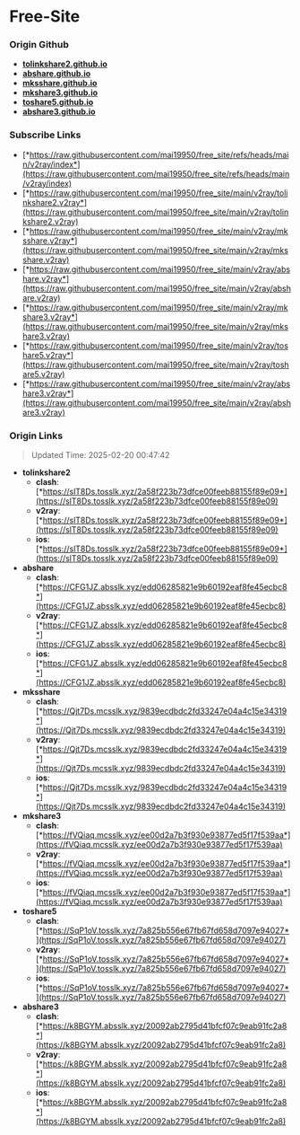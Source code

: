 # Free-Site

### Origin Github

- [**tolinkshare2.github.io**](https://github.com/tolinkshare2/tolinkshare2.github.io)
- [**abshare.github.io**](https://github.com/abshare/abshare.github.io)
- [**mksshare.github.io**](https://github.com/mksshare/mksshare.github.io)
- [**mkshare3.github.io**](https://github.com/mkshare3/mkshare3.github.io)
- [**toshare5.github.io**](https://github.com/toshare5/toshare5.github.io)
- [**abshare3.github.io**](https://github.com/abshare3/abshare3.github.io)

### Subscribe Links

- [*https://raw.githubusercontent.com/mai19950/free_site/refs/heads/main/v2ray/index*](https://raw.githubusercontent.com/mai19950/free_site/refs/heads/main/v2ray/index)
- [*https://raw.githubusercontent.com/mai19950/free_site/main/v2ray/tolinkshare2.v2ray*](https://raw.githubusercontent.com/mai19950/free_site/main/v2ray/tolinkshare2.v2ray)
- [*https://raw.githubusercontent.com/mai19950/free_site/main/v2ray/mksshare.v2ray*](https://raw.githubusercontent.com/mai19950/free_site/main/v2ray/mksshare.v2ray)
- [*https://raw.githubusercontent.com/mai19950/free_site/main/v2ray/abshare.v2ray*](https://raw.githubusercontent.com/mai19950/free_site/main/v2ray/abshare.v2ray)
- [*https://raw.githubusercontent.com/mai19950/free_site/main/v2ray/mkshare3.v2ray*](https://raw.githubusercontent.com/mai19950/free_site/main/v2ray/mkshare3.v2ray)
- [*https://raw.githubusercontent.com/mai19950/free_site/main/v2ray/toshare5.v2ray*](https://raw.githubusercontent.com/mai19950/free_site/main/v2ray/toshare5.v2ray)
- [*https://raw.githubusercontent.com/mai19950/free_site/main/v2ray/abshare3.v2ray*](https://raw.githubusercontent.com/mai19950/free_site/main/v2ray/abshare3.v2ray)

### Origin Links

> Updated Time: 2025-02-20 00:47:42

- **tolinkshare2**
  - **clash**: [*https://slT8Ds.tosslk.xyz/2a58f223b73dfce00feeb88155f89e09*](https://slT8Ds.tosslk.xyz/2a58f223b73dfce00feeb88155f89e09)
  - **v2ray**: [*https://slT8Ds.tosslk.xyz/2a58f223b73dfce00feeb88155f89e09*](https://slT8Ds.tosslk.xyz/2a58f223b73dfce00feeb88155f89e09)
  - **ios**: [*https://slT8Ds.tosslk.xyz/2a58f223b73dfce00feeb88155f89e09*](https://slT8Ds.tosslk.xyz/2a58f223b73dfce00feeb88155f89e09)
- **abshare**
  - **clash**: [*https://CFG1JZ.absslk.xyz/edd06285821e9b60192eaf8fe45ecbc8*](https://CFG1JZ.absslk.xyz/edd06285821e9b60192eaf8fe45ecbc8)
  - **v2ray**: [*https://CFG1JZ.absslk.xyz/edd06285821e9b60192eaf8fe45ecbc8*](https://CFG1JZ.absslk.xyz/edd06285821e9b60192eaf8fe45ecbc8)
  - **ios**: [*https://CFG1JZ.absslk.xyz/edd06285821e9b60192eaf8fe45ecbc8*](https://CFG1JZ.absslk.xyz/edd06285821e9b60192eaf8fe45ecbc8)
- **mksshare**
  - **clash**: [*https://Qjt7Ds.mcsslk.xyz/9839ecdbdc2fd33247e04a4c15e34319*](https://Qjt7Ds.mcsslk.xyz/9839ecdbdc2fd33247e04a4c15e34319)
  - **v2ray**: [*https://Qjt7Ds.mcsslk.xyz/9839ecdbdc2fd33247e04a4c15e34319*](https://Qjt7Ds.mcsslk.xyz/9839ecdbdc2fd33247e04a4c15e34319)
  - **ios**: [*https://Qjt7Ds.mcsslk.xyz/9839ecdbdc2fd33247e04a4c15e34319*](https://Qjt7Ds.mcsslk.xyz/9839ecdbdc2fd33247e04a4c15e34319)
- **mkshare3**
  - **clash**: [*https://fVQiaq.mcsslk.xyz/ee00d2a7b3f930e93877ed5f17f539aa*](https://fVQiaq.mcsslk.xyz/ee00d2a7b3f930e93877ed5f17f539aa)
  - **v2ray**: [*https://fVQiaq.mcsslk.xyz/ee00d2a7b3f930e93877ed5f17f539aa*](https://fVQiaq.mcsslk.xyz/ee00d2a7b3f930e93877ed5f17f539aa)
  - **ios**: [*https://fVQiaq.mcsslk.xyz/ee00d2a7b3f930e93877ed5f17f539aa*](https://fVQiaq.mcsslk.xyz/ee00d2a7b3f930e93877ed5f17f539aa)
- **toshare5**
  - **clash**: [*https://SqP1oV.tosslk.xyz/7a825b556e67fb67fd658d7097e94027*](https://SqP1oV.tosslk.xyz/7a825b556e67fb67fd658d7097e94027)
  - **v2ray**: [*https://SqP1oV.tosslk.xyz/7a825b556e67fb67fd658d7097e94027*](https://SqP1oV.tosslk.xyz/7a825b556e67fb67fd658d7097e94027)
  - **ios**: [*https://SqP1oV.tosslk.xyz/7a825b556e67fb67fd658d7097e94027*](https://SqP1oV.tosslk.xyz/7a825b556e67fb67fd658d7097e94027)
- **abshare3**
  - **clash**: [*https://k8BGYM.absslk.xyz/20092ab2795d41bfcf07c9eab91fc2a8*](https://k8BGYM.absslk.xyz/20092ab2795d41bfcf07c9eab91fc2a8)
  - **v2ray**: [*https://k8BGYM.absslk.xyz/20092ab2795d41bfcf07c9eab91fc2a8*](https://k8BGYM.absslk.xyz/20092ab2795d41bfcf07c9eab91fc2a8)
  - **ios**: [*https://k8BGYM.absslk.xyz/20092ab2795d41bfcf07c9eab91fc2a8*](https://k8BGYM.absslk.xyz/20092ab2795d41bfcf07c9eab91fc2a8)
